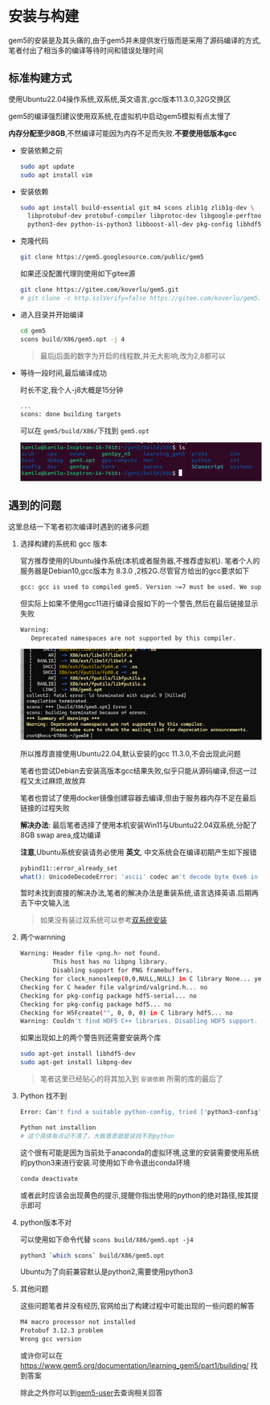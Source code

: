

# 安装与构建

gem5的安装是及其头痛的,由于gem5并未提供发行版而是采用了源码编译的方式,笔者付出了相当多的编译等待时间和错误处理时间

## 标准构建方式

使用Ubuntu22.04操作系统,双系统,英文语言,gcc版本11.3.0,32G交换区

gem5的编译强烈建议使用双系统,在虚拟机中启动gem5模拟有点太慢了

**内存分配至少8GB**,不然编译可能因为内存不足而失败.**不要使用低版本gcc**

- 安装依赖之前

  ```bash
  sudo apt update
  sudo apt install vim
  ```

- 安装依赖

  ```bash
  sudo apt install build-essential git m4 scons zlib1g zlib1g-dev \
    libprotobuf-dev protobuf-compiler libprotoc-dev libgoogle-perftools-dev \
    python3-dev python-is-python3 libboost-all-dev pkg-config libhdf5-dev libpng-dev
  ```

- 克隆代码

  ```bash
  git clone https://gem5.googlesource.com/public/gem5
  ```

  如果还没配置代理则使用如下gitee源

  ```bash
  git clone https://gitee.com/koverlu/gem5.git
  # git clone -c http.sslVerify=false https://gitee.com/koverlu/gem5.git/
  ```

- 进入目录并开始编译

  ```bash
  cd gem5
  scons build/X86/gem5.opt -j 4
  ```

  > 最后j后面的数字为开启的线程数,并无大影响,改为2,8都可以

- 等待一段时间,最后编译成功

  时长不定,我个人-j8大概是15分钟

  ```bash
  ...
  scons: done building targets
  ```

  可以在 `gem5/build/X86/`下找到 `gem5.opt`

  ![20221113102230](https://raw.githubusercontent.com/learner-lu/picbed/master/20221113102230.png)

## 遇到的问题

这里总结一下笔者初次编译时遇到的诸多问题

1. 选择构建的系统和 gcc 版本

   官方推荐使用的Ubuntu操作系统(本机或者服务器,不推荐虚拟机). 笔者个人的服务器是Debian10,gcc版本为 8.3.0 ,2核2G.尽管官方给出的gcc要求如下

   ```bash
   gcc: gcc is used to compiled gem5. Version >=7 must be used. We support up to gcc Version 11.
   ```

   但实际上如果不使用gcc11进行编译会报如下的一个警告,然后在最后链接显示失败

   ```bash
   Warning:
      Deprecated namespaces are not supported by this compiler.
   ```

   ![217302a0c1001c0821d89a3f3d973bf](https://raw.githubusercontent.com/learner-lu/picbed/master/217302a0c1001c0821d89a3f3d973bf.png)

   所以推荐直接使用Ubuntu22.04,默认安装的gcc 11.3.0,不会出现此问题

   笔者也尝试Debian去安装高版本gcc结果失败,似乎只能从源码编译,但这一过程又太过麻烦,故放弃

   笔者也尝试了使用docker镜像创建容器去编译,但由于服务器内存不足在最后链接的过程失败

   **解决办法**: 最后笔者选择了使用本机安装Win11与Ubuntu22.04双系统,分配了8GB swap area,成功编译

   **注意**,Ubuntu系统安装请务必使用 **英文**, 中文系统会在编译初期产生如下报错

   ```bash
   pybind11::error_already_set
   what(): UnicodeDecodeError: 'ascii' codec an't decode byte 0xe6 in position 78:ordinal not in range(128
   ```

   暂时未找到直接的解决办法,笔者的解决办法是重装系统,语言选择英语.后期再去下中文输入法

   > 如果没有装过双系统可以参考[双系统安装](https://luzhixing12345.github.io/2022/11/15/%E7%8E%AF%E5%A2%83%E9%85%8D%E7%BD%AE/%E5%8F%8C%E7%B3%BB%E7%BB%9F%E5%AE%89%E8%A3%85/)

2. 两个warnning

   ```bash
   Warning: Header file <png.h> not found.
            This host has no libpng library.
            Disabling support for PNG framebuffers.
   Checking for clock_nanosleep(0,0,NULL,NULL) in C library None... yes
   Checking for C header file valgrind/valgrind.h... no
   Checking for pkg-config package hdf5-serial... no
   Checking for pkg-config package hdf5... no
   Checking for H5Fcreate("", 0, 0, 0) in C library hdf5... no
   Warning: Couldn't find HDF5 C++ libraries. Disabling HDF5 support.
   ```

   如果出现如上的两个警告则还需要安装两个库

   ```bash
   sudo apt-get install libhdf5-dev
   sudo apt-get install libpng-dev
   ```

   > 笔者这里已经贴心的将其加入到 `安装依赖` 所需的库的最后了

3. Python 找不到

   ```bash
   Error: Can't find a suitable python-config, tried ['python3-config','python-config']
   ```

   ```bash
   Python not installion
   # 这个具体有点记不清了，大致意思就是说找不到python
   ```

   这个很有可能是因为当前处于anaconda的虚拟环境,这里的安装需要使用系统的python3来进行安装.可使用如下命令退出conda环境

   ```bash
   conda deactivate
   ```

   或者此时应该会出现黄色的提示,提醒你指出使用的python的绝对路径,按其提示即可

4. python版本不对

   可以使用如下命令代替 `scons build/X86/gem5.opt -j4`

   ```bash
   python3 `which scons` build/X86/gem5.opt 
   ```

   Ubuntu为了向前兼容默认是python2,需要使用python3

5. 其他问题

   这些问题笔者并没有经历,官网给出了构建过程中可能出现的一些问题的解答

   ```bash
   M4 macro processor not installed
   Protobuf 3.12.3 problem
   Wrong gcc version
   ```

   或许你可以在 https://www.gem5.org/documentation/learning_gem5/part1/building/ 找到答案

   除此之外你可以到[gem5-user](https://www.mail-archive.com/gem5-users@gem5.org/)去查询相关回答

